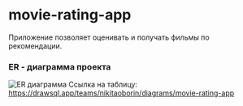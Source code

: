 # movie-rating-app
Приложение позволяет оценивать и получать фильмы по рекомендации. 

### ER - диаграмма проекта
![ER диаграмма](https://github.com/NikitaOborin/movie-rating-app/assets/114754182/630fd22a-3a1d-4e8f-b971-fdf7f2680ec8)
Ссылка на таблицу: https://drawsql.app/teams/nikitaoborin/diagrams/movie-rating-app
